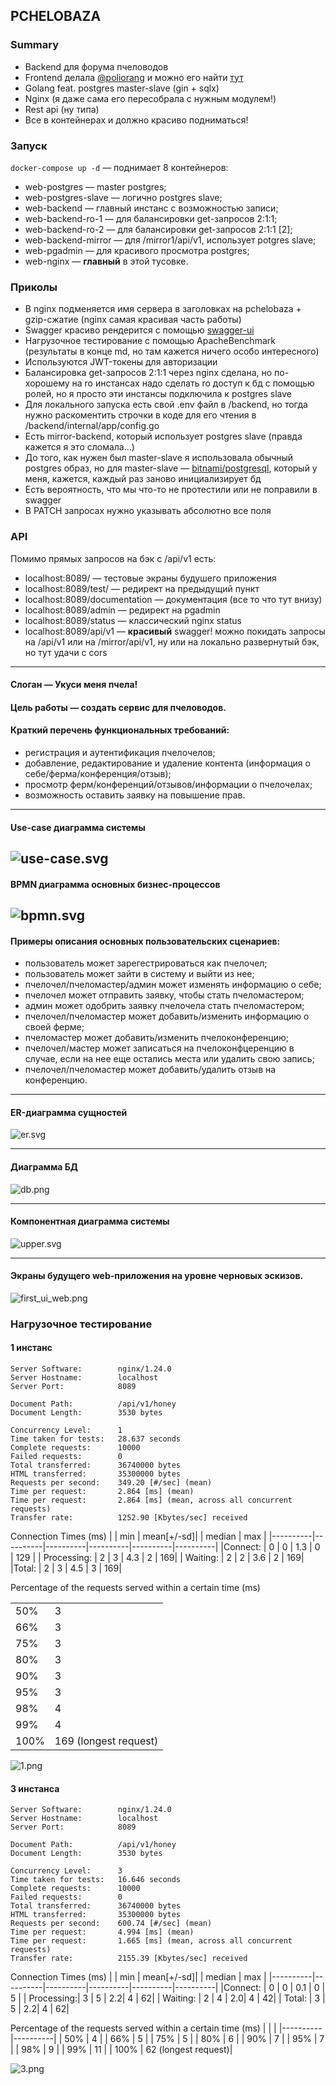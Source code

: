 ## PCHELOBAZA

### Summary
- Backend для форума пчеловодов
- Frontend делала [@poliorang](https://github.com/poliorang) и можно его найти [тут](https://github.com/poliorang/web_pchelobaza_bmstu7)
- Golang feat. postgres master-slave (gin + sqlx)
- Nginx (я даже сама его пересобрала с нужным модулем!)
- Rest api (ну типа)
- Все в контейнерах и должно красиво подниматься!


### Запуск
```docker-compose up -d``` — поднимает 8 контейнеров:
- web-postgres — master postgres;
- web-postgres-slave — логично postgres slave;
- web-backend — главный инстанс с возможностью записи;
- web-backend-ro-1 — для балансировки get-запросов 2:1:1;
- web-backend-ro-2 — для балансировки get-запросов 2:1:1 [2];
- web-backend-mirror — для /mirror1/api/v1, использует potgres slave;
- web-pgadmin — для красивого просмотра postgres;
- web-nginx — **главный** в этой тусовке.

### Приколы
- В nginx подменяется имя сервера в заголовках на pchelobaza + gzip-сжатие (nginx самая красивая часть работы)
- Swagger красиво рендерится с помощью [swagger-ui](https://github.com/swagger-api/swagger-ui)
- Нагрузочное тестирование с помощью ApacheBenchmark (результаты в конце md, но там кажется ничего особо интересного)
- Используются JWT-токены для авторизации
- Балансировка get-запросов 2:1:1 через nginx сделана, но по-хорошему на ro инстансах надо сделать ro доступ к бд с помощью ролей, но я просто эти инстансы подключила к postgres slave
- Для локального запуска есть свой .env файл в /backend, но тогда нужно раскоментить строчки в коде для его чтения в /backend/internal/app/config.go
- Есть mirror-backend, который использует postgres slave (правда кажется я это сломала...)
- До того, как нужен был master-slave я использовала обычный postgres образ, но для master-slave — [bitnami/postgresql](https://hub.docker.com/r/bitnami/postgresql), который у меня, кажется, каждый раз заново инициализирует бд
- Есть вероятность, что мы что-то не протестили или не поправили в swagger
- В PATCH запросах нужно указывать абсолютно все поля


### API
Помимо прямых запросов на бэк с /api/v1 есть:
- localhost:8089/ — тестовые экраны будушего приложения
- localhost:8089/test/ — редирект на предыдущий пункт
- localhost:8089/documentation — документация (все то что тут внизу)
- localhost:8089/admin — редирект на pgadmin
- localhost:8089/status — классический nginx status
- localhost:8089/api/v1 — **красивый** swagger! можно покидать запросы на /api/v1 или на /mirror/api/v1, ну или на локально развернутый бэк, но тут удачи с cors

---- 

#### Слоган — Укуси меня пчела!
#### Цель работы — создать сервис для пчеловодов.
#### Краткий перечень функциональных требований:
- регистрация и аутентификация пчелочелов;
- добавление, редактирование и удаление контента (информация о себе/ферма/конференция/отзыв);
- просмотр ферм/конференций/отзывов/информации о пчелочелах;
- возможность оставить заявку на повышение прав.
-----

#### Use-case диаграмма системы
![use-case.svg](./images/use-case.svg)
-----

#### BPMN диаграмма основных бизнес-процессов
![bpmn.svg](./images/bpmn.svg)
-----


#### Примеры описания основных пользовательских сценариев:
- пользователь может зарегестрироваться как пчелочел;
- пользователь может зайти в систему и выйти из нее;
- пчелочел/пчеломастер/админ может изменять информацию о себе;
- пчелочел может отправить заявку, чтобы стать пчеломастером;
- админ может одобрить заявку пчелочела стать пчеломастером;
- пчелочел/пчеломастер может добавить/изменить информацию о своей ферме; 
- пчеломастер может добавить/изменить пчелоконференцию;
- пчелочел/мастер может записаться на пчелоконфцеренцию в случае, если на нее еще остались места или удалить свою запись;
- пчелочел/пчеломастер может добавить/удалить отзыв на конференцию.

-----

#### ER-диаграмма сущностей
![er.svg](./images/er.svg)

-----

#### Диаграмма БД
![db.png](./images/db.png)

-----

#### Компонентная диаграмма системы
![upper.svg](./images/upper.svg)

-----

#### Экраны будущего web-приложения на уровне черновых эскизов.
![first_ui_web.png](./images/first_ui_web.png)



### Нагрузочное тестирование 
#### 1 инстанс
```
Server Software:        nginx/1.24.0
Server Hostname:        localhost
Server Port:            8089

Document Path:          /api/v1/honey
Document Length:        3530 bytes

Concurrency Level:      1
Time taken for tests:   28.637 seconds
Complete requests:      10000
Failed requests:        0
Total transferred:      36740000 bytes
HTML transferred:       35300000 bytes
Requests per second:    349.20 [#/sec] (mean)
Time per request:       2.864 [ms] (mean)
Time per request:       2.864 [ms] (mean, across all concurrent requests)
Transfer rate:          1252.90 [Kbytes/sec] received

```
Connection Times (ms)
|          | min      | mean[+/-sd]|        | median   | max      |
|----------|----------|----------|----------|----------|----------|
|Connect:  | 0        | 0        |  1.3     |    0     |  129     |
| Processing:  |   2  |  3  | 4.3    |  2  |   169|
| Waiting:  |      2  |  2 |  3.6 |     2   |  169|
|Total:       |   2 |   3 |  4.5   |   3   |  169|

Percentage of the requests served within a certain time (ms)

| | |
|----------|----------|
  | 50%   |   3 |
  | 66%   |   3|
  | 75%   |   3|
 | 80%   |   3|
  | 90%   |   3|
  | 95%   |   3|
  | 98%   |   4|
  | 99%   |   4|
 | 100%   | 169 (longest request)|


![1.png](./images/1.png)


#### 3 инстанса
```
Server Software:        nginx/1.24.0
Server Hostname:        localhost
Server Port:            8089

Document Path:          /api/v1/honey
Document Length:        3530 bytes

Concurrency Level:      3
Time taken for tests:   16.646 seconds
Complete requests:      10000
Failed requests:        0
Total transferred:      36740000 bytes
HTML transferred:       35300000 bytes
Requests per second:    600.74 [#/sec] (mean)
Time per request:       4.994 [ms] (mean)
Time per request:       1.665 [ms] (mean, across all concurrent requests)
Transfer rate:          2155.39 [Kbytes/sec] received

```

Connection Times (ms)
|          | min      | mean[+/-sd]|        | median   | max      |
|----------|----------|----------|----------|----------|----------|
|Connect:  | 0        | 0        |   0.1    |    0     |   5     |
| Processing:|     3  |   5 | 2.2|      4 |     62|
| Waiting:   |     2  |   4 | 2.0|      4 |     42|
| Total:     |     3  |   5 | 2.2|      4 |     62|


Percentage of the requests served within a certain time (ms)
| | |
|----------|----------|
|  50% |      4 |
|  66% |      5 |
|  75% |      5 |
|  80% |      6 |
|  90% |      7 |
|  95% |      7 |
|  98% |      9 |
|  99% |     11 |
| 100% |     62 (longest request)| 

![3.png](./images/3.png)

